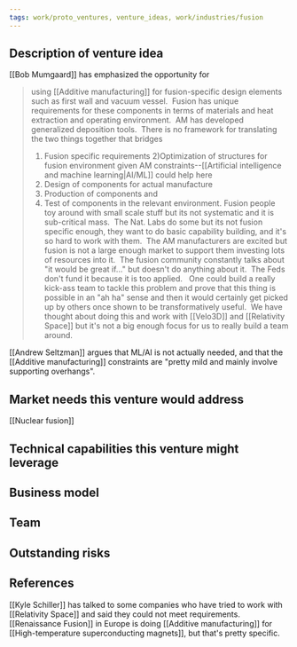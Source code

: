 ```yaml
---
tags: work/proto_ventures, venture_ideas, work/industries/fusion
---
```


## Description of venture idea
[[Bob Mumgaard]] has emphasized the opportunity for
>using [[Additive manufacturing]] for fusion-specific design elements such as first wall and vacuum vessel.  Fusion has unique requirements for these components in terms of materials and heat extraction and operating environment.  AM has developed generalized deposition tools.  There is no framework for translating the two things together that bridges
>1) Fusion specific requirements
>2)Optimization of structures for fusion environment given AM constraints--[[Artificial intelligence and machine learning|AI/ML]] could help here
>3) Design of components for actual manufacture
>4) Production of components and
>5) Test of components in the relevant environment. 
>Fusion people toy around with small scale stuff but its not systematic and it is sub-critical mass.  The Nat. Labs do some but its not fusion specific enough, they want to do basic capability building, and it's so hard to work with them.  The AM manufacturers are excited but fusion is not a large enough market to support them investing lots of resources into it.  The fusion community constantly talks about "it would be great if..." but doesn't do anything about it.  The Feds don't fund it because it is too applied.   One could build a really kick-ass team to tackle this problem and prove that this thing is possible in an "ah ha" sense and then it would certainly get picked up by others once shown to be transformatively useful.  We have thought about doing this and work with [[Velo3D]] and [[Relativity Space]] but it's not a big enough focus for us to really build a team around.

[[Andrew Seltzman]] argues that ML/AI is not actually needed, and that the [[Additive manufacturing]] constraints are "pretty mild and mainly involve supporting overhangs".
>
## Market needs this venture would address
[[Nuclear fusion]]

## Technical capabilities this venture might leverage

## Business model

## Team

## Outstanding risks

## References
[[Kyle Schiller]] has talked to some companies who have tried to work with [[Relativity Space]] and said they could not meet requirements. [[Renaissance Fusion]] in Europe is doing [[Additive manufacturing]] for [[High-temperature superconducting magnets]], but that's pretty specific.